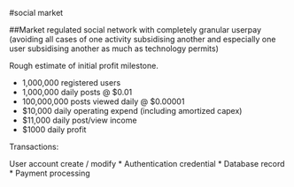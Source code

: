#social market

##Market regulated social network with completely granular userpay (avoiding all cases of one activity subsidising another and especially one user subsidising another as much as technology permits)


Rough estimate of initial profit milestone.
* 1,000,000 registered users
* 1,000,000 daily posts @ $0.01
* 100,000,000 posts viewed daily @ $0.00001
* $10,000 daily operating expend (including amortized capex)
* $11,000 daily post/view income
* $1000 daily profit

Transactions:

User account create / modify
	* Authentication credential
	* Database record 
	* Payment processing
